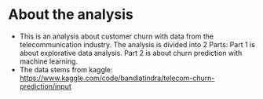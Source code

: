 # About the analysis
- This is an analysis about customer churn with data from the telecommunication industry. The analysis is divided into 2 Parts: Part 1 is about explorative data analysis. Part 2 is about churn prediction with machine learning.
- The data stems from kaggle: https://www.kaggle.com/code/bandiatindra/telecom-churn-prediction/input
